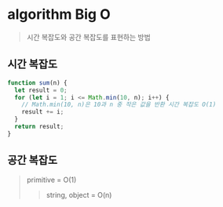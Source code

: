 # algorithm Big O

> 시간 복잡도와 공간 복잡도를 표현하는 방법

## 시간 복잡도

```js
function sum(n) {
  let result = 0;
  for (let i = 1; i <= Math.min(10, n); i++) {
    // Math.min(10, n)은 10과 n 중 작은 값을 반환 시간 복잡도 O(1)
    result += i;
  }
  return result;
}
```

## 공간 복잡도

> primitive = O(1)
>
> > string, object = O(n)
